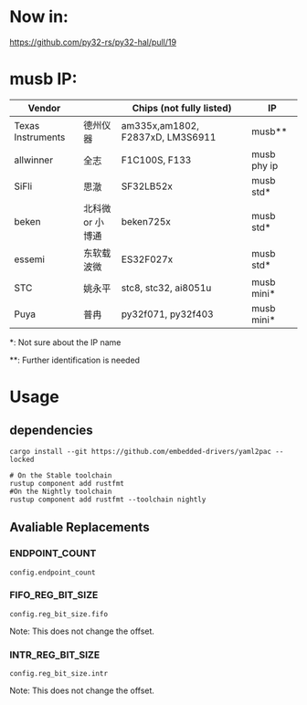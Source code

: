 # Now in:

https://github.com/py32-rs/py32-hal/pull/19

# musb IP:

| Vendor            |            | Chips (not fully listed)         | IP          |
| ----------------- | ---------- | -------------------------------- | ----------- |
| Texas Instruments | 德州仪器       | am335x,am1802, F2837xD, LM3S6911 | musb**      |
| allwinner         | 全志         | F1C100S, F133                    | musb phy ip |
| SiFli             | 思澈         | SF32LB52x                        | musb std*   |
| beken             | 北科微 or 小博通 | beken725x                        | musb std*   |
| essemi            | 东软载波微      | ES32F027x                        | musb std*   |
| STC               | 姚永平        | stc8, stc32, ai8051u             | musb mini*  |
| Puya              | 普冉         | py32f071, py32f403               | musb mini*  |

*: Not sure about the IP name

**: Further identification is needed

# Usage

## dependencies

``` shell
cargo install --git https://github.com/embedded-drivers/yaml2pac --locked

# On the Stable toolchain
rustup component add rustfmt
#On the Nightly toolchain
rustup component add rustfmt --toolchain nightly
```

## Avaliable Replacements

### ENDPOINT_COUNT

`config.endpoint_count`

### FIFO_REG_BIT_SIZE

`config.reg_bit_size.fifo`

Note: This does not change the offset.

### INTR_REG_BIT_SIZE

`config.reg_bit_size.intr`

Note: This does not change the offset.